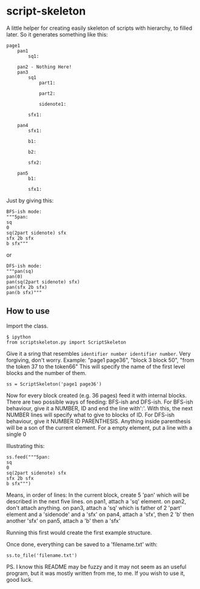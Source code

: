 # script-skeleton
A little helper for creating easily skeleton of scripts with hierarchy, to filled later.
So it generates something like this:

```
page1
    pan1
        sq1:

    pan2 - Nothing Here!
    pan3
        sq1
            part1:

            part2:

            sidenote1:

        sfx1:

    pan4
        sfx1:

        b1:

        b2:

        sfx2:

    pan5
        b1:

        sfx1:
```

Just by giving this:

```
BFS-ish mode:
"""5pan:
sq
0
sq(2part sidenote) sfx
sfx 2b sfx
b sfx"""
```

or

```
DFS-ish mode:
"""pan(sq)
pan(0)
pan(sq(2part sidenote) sfx)
pan(sfx 2b sfx)
pan(b sfx)"""
```

## How to use

Import the class.

```
$ ipython
from scriptskeleton.py import ScriptSkeleton
```

Give it a sring that resembles `identifier number identifier number`. Very forgiving, don't worry.
Example: "page1 page36", "block 3 block 50", "from the token 37 to the token66"
This will specify the name of the first level blocks and the number of them.
```
ss = ScriptSkeleton('page1 page36')
```

Now for every block created (e.g. 36 pages) feed it with internal blocks.
There are two possible ways of feeding: BFS-ish and DFS-ish.
For BFS-ish behaviour, give it a NUMBER, ID and end the line with':'. With this, the next NUMBER lines will specify what to give to blocks of ID.
For DFS-ish behaviour, give it NUMBER ID PARENTHESIS. Anything inside parenthesis will be a son of the current element.
For a empty element, put a line with a single 0

Illustrating this:
```
ss.feed("""5pan:
sq
0
sq(2part sidenote) sfx
sfx 2b sfx
b sfx""")
```

Means, in order of lines:
In the current block, create 5 'pan' which will be described in the next five lines.
on pan1, attach a 'sq' element.
on pan2, don't attach anything.
on pan3, attach a 'sq' which is father of 2 'part' element and a 'sidenode' and a 'sfx'
on pan4, attach a 'sfx', then 2 'b' then another 'sfx'
on pan5, attach a 'b' then a 'sfx'

Running this first would create the first example structure.

Once done, everything can be saved to a 'filename.txt' with:
```
ss.to_file('filename.txt')
```

PS. I know this README may be fuzzy and it may not seem as an useful program, but it was mostly written from me, to me. If you wish to use it, good luck.
